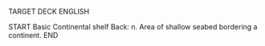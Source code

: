 TARGET DECK
ENGLISH

START
Basic
Continental shelf
Back: n. Area of shallow seabed bordering a continent.
END
